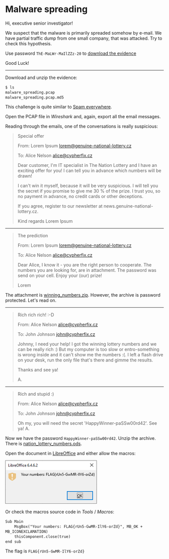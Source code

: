 # Malware spreading

Hi, executive senior investigator!

We suspect that the malware is primarily spreaded somehow by e-mail. We have partial traffic dump from one small company, that was attacked. Try to check this hypothesis.

Use password `ThE-MaLWr-MaIlZZz-20` to [download the evidence](malware_spreading.zip)

Good Luck!

---

Download and unzip the evidence:

```
$ ls
malware_spreading.pcap
malware_spreading.pcap.md5
```

This challenge is quite similar to [Spam everywhere](../../01-training-ground/02-spam-everywhere/README.md).

Open the PCAP file in _Wireshark_ and, again, export all the email messages.

Reading through the emails, one of the conversations is really suspicious:


> Special offer
>
> From: Lorem Ipsum <lorem@genuine-national-lottery.cz>
>
> To: Alice Nelson <alice@cypherfix.cz>
>
> Dear customer,
I'm IT specialist in The Nation Lottery and I have an exciting offer for you! I can tell you in advance which numbers will be drawn!
>
> I can't win it myself, because it will be very suspicious. I will tell you the secret if you promise to give me 30 % of the prize. I trust you, so no payment in advance, no credit cards or other deceptions.
>
> If you agree, register to our newsletter at news.genuine-national-lottery.cz.
>
> Kind regards
> Lorem Ipsum

---

> The prediction
>
> From: Lorem Ipsum <lorem@genuine-national-lottery.cz>
>
> To: Alice Nelson <alice@cypherfix.cz>
>
> Dear Alice,
> I know it - you are the right person to cooperate. The numbers you are looking for, are in attachment. The password was send on your cell. Enjoy your (our) prize!
> 
> Lorem

The attachment is [winning_numbers.zip](winning_numbers.zip).
However, the archive is password protected. Let's read on.

---

> Rich rich rich! :-D
> 
> From: Alice Nelson <alice@cypherfix.cz>
>
> To: John Johnson <john@cypherfix.cz>
> 
> Johnny, I need your help!
> I got the winning lottery numbers and we can be really rich :) But my computer is too slow or entro-something is wrong inside and it can't show me the numbers :(. I left a flash drive on your desk, run the only file that's there and gimme the results.
>
> Thanks and see ya!    
>
> A.

---

> Rich and stupid :)
> 
> From: Alice Nelson <alice@cypherfix.cz>
>
> To: John Johnson <john@cypherfix.cz>
> 
> Oh my, you will need the secret 'HappyWinner-paSSw00rd42'. See ya! A.

Now we have the password `HappyWinner-paSSw00rd42`. Unzip the archive. 
There is [nation_lottery_numbers.ods](nation_lottery_numbers.ods).

Open the document in [LibreOffice](https://www.libreoffice.org/download/download/)
and either allow the macros:

![](office-macro.png)

Or check the macros source code in _Tools_ / _Macros_:

```
Sub Main
	MsgBox("Your numbers: FLAG{rUn5-GwMR-IlY6-orZd}", MB_OK + MB_ICONEXCLAMATION)
	thisComponent.close(true)
end sub
```

The flag is `FLAG{rUn5-GwMR-IlY6-orZd}`
